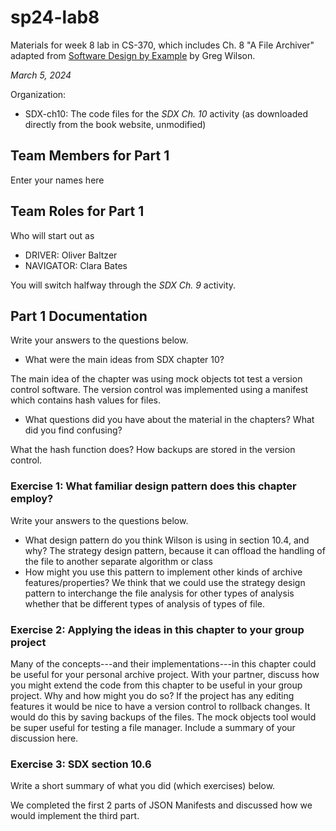 # sp24-lab8
Materials for week 8 lab in CS-370, which includes Ch. 8 "A File Archiver" adapted from [Software Design by Example](https://third-bit.com/sdxpy/) by Greg Wilson.

_March 5, 2024_

Organization:
* SDX-ch10: The code files for the _SDX Ch. 10_ activity (as downloaded directly from the book website, unmodified) 

## Team Members for Part 1
Enter your names here

## Team Roles for Part 1
Who will start out as
* DRIVER: Oliver Baltzer
* NAVIGATOR: Clara Bates

You will switch halfway through the _SDX Ch. 9_ activity.

## Part 1 Documentation

Write your answers to the questions below.

* What were the main ideas from SDX chapter 10?

The main idea of the chapter was using mock objects tot test a version control software. 
The version control was implemented using a manifest which contains hash values for files.

* What questions did you have about the material in the chapters? What did you find confusing?

What the hash function does?
How backups are stored in the version control.

### Exercise 1: What familiar design pattern does this chapter employ?

Write your answers to the questions below.

* What design pattern do you think Wilson is using in section 10.4, and why?
  The strategy design pattern, because it can offload the handling of the file to another separate algorithm or class
* How might you use this pattern to implement other kinds of archive features/properties?
  We think that we could use the strategy design pattern to interchange the file analysis for other types of analysis whether that be different types of analysis of types of file.
### Exercise 2: Applying the ideas in this chapter to your group project

Many of the concepts---and their implementations---in this chapter could be useful for your personal archive project. With your partner, discuss how you might extend the code from this chapter to be useful in your group project. Why and how might you do so?
    If the project has any editing features it would be nice to have a version control to rollback changes. It would do this by saving backups of the files. The mock objects tool would be super useful for testing a file manager. 
Include a summary of your discussion here.

### Exercise 3: SDX section 10.6

Write a short summary of what you did (which exercises) below.

We completed the first 2 parts of JSON Manifests and discussed how we would implement the third part.